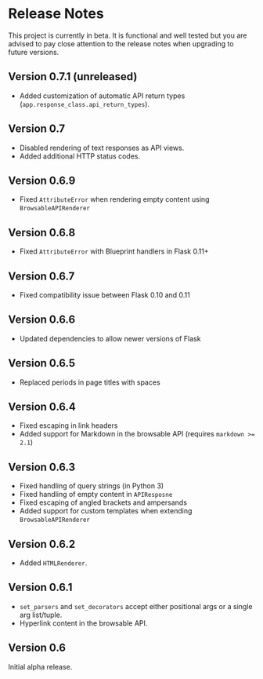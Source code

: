 # Release Notes

This project is currently in beta.  It is functional and well tested but you are advised to pay close attention to the release notes when upgrading to future versions.

## Version 0.7.1 (unreleased)

* Added customization of automatic API return types (`app.response_class.api_return_types`).

## Version 0.7

* Disabled rendering of text responses as API views.
* Added additional HTTP status codes.

## Version 0.6.9

* Fixed `AttributeError` when rendering empty content using `BrowsableAPIRenderer`

## Version 0.6.8

* Fixed `AttributeError` with Blueprint handlers in Flask 0.11+

## Version 0.6.7

* Fixed compatibility issue between Flask 0.10 and 0.11

## Version 0.6.6

* Updated dependencies to allow newer versions of Flask

## Version 0.6.5

* Replaced periods in page titles with spaces

## Version 0.6.4

* Fixed escaping in link headers
* Added support for Markdown in the browsable API (requires `markdown >= 2.1`)

## Version 0.6.3

* Fixed handling of query strings (in Python 3)
* Fixed handling of empty content in `APIResposne`
* Fixed escaping of angled brackets and ampersands
* Added support for custom templates when extending `BrowsableAPIRenderer`

## Version 0.6.2

* Added `HTMLRenderer`.

## Version 0.6.1

* `set_parsers` and `set_decorators` accept either positional args or a single arg list/tuple.
* Hyperlink content in the browsable API.

## Version 0.6

Initial alpha release.
